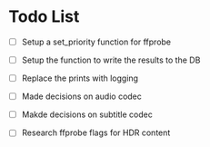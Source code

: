 # Todo List

- [ ] Setup a set_priority function for ffprobe
- [ ] Setup the function to write the results to the DB
- [ ] Replace the prints with logging
- [ ] Made decisions on audio codec
- [ ] Makde decisions on subtitle codec
- [ ] Research ffprobe flags for HDR content


